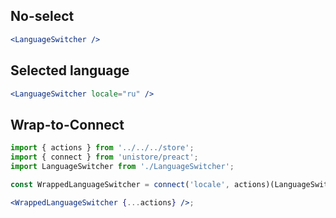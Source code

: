 ## No-select

```jsx default
<LanguageSwitcher />
```

## Selected language

```jsx { "props": { "locale": "ru" } }
<LanguageSwitcher locale="ru" />
```

## Wrap-to-Connect

```jsx
import { actions } from '../../../store';
import { connect } from 'unistore/preact';
import LanguageSwitcher from './LanguageSwitcher';

const WrappedLanguageSwitcher = connect('locale', actions)(LanguageSwitcher);

<WrappedLanguageSwitcher {...actions} />;
```
